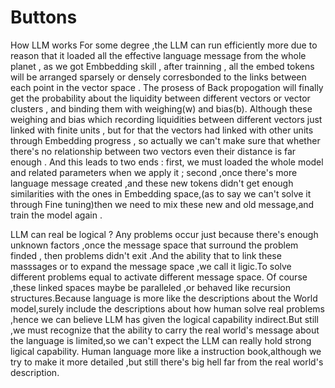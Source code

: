# Buttons
How LLM works
For some degree ,the LLM can run efficiently more due to reason that it loaded all the effective language message from the whole planet , as we got Embbedding skill , after trainning , all the embed tokens will be arranged sparsely or densely corresbonded to the links between each point in the vector space . The prosess of Back propogation will finally get the probability about the liquidity between different vectors or vector clusters , and binding them with weighing(w) and bias(b). Although these weighing and bias which recording liquidities between different vectors just linked with finite units , but for that the vectors had linked with other units through Embedding progress , so actually we can't make sure that whether there's no relationship between two vectors even their distance is far enough . And this leads to two ends : first, we must loaded the whole model and related parameters when we apply it ; second ,once there's more language message created ,and these new tokens didn't get enough similarities with the ones in Embedding space,(as to say we can't solve it through Fine tuning)then we need to mix these new and old message,and train the model again .

LLM can real be logical ?
Any problems occur just because there's enough unknown factors ,once the message space that surround the problem finded , then problems didn't exit .And the ability that to link these masssages or to expand the message space ,we call it ligic.To solve different problems equal to activate different message space. Of course ,these linked spaces maybe be paralleled ,or behaved like recursion structures.Because language is more like the descriptions about the World model,surely include the descriptions about how human solve real problems ,hence we can believe LLM has given the logical capability indirect.But still ,we must recognize that the ability to carry the real world's message about the language is limited,so we can't expect the LLM can really hold strong ligical capability. Human language more like a instruction book,although we try to make it more detailed ,but still there's big hell far from the real world's description.


